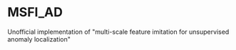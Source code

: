 # MSFI_AD
Unofficial implementation of "multi-scale feature imitation for unsupervised anomaly localization"
